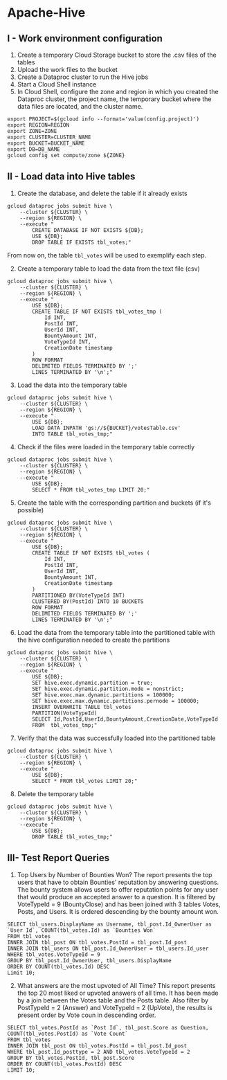 # Apache-Hive

## I - Work environment configuration

1. Create a temporary Cloud Storage bucket to store the .csv files of the tables
2. Upload the work files to the bucket
3. Create a Dataproc cluster to run the Hive jobs
4. Start a Cloud Shell instance
5. In Cloud Shell, configure the zone and region in which you created the Dataproc cluster, the project name, the temporary bucket where the data files are located, and the cluster name.

```shell
export PROJECT=$(gcloud info --format='value(config.project)')
export REGION=REGION
export ZONE=ZONE
export CLUSTER=CLUSTER_NAME
export BUCKET=BUCKET_NAME
export DB=DB_NAME
gcloud config set compute/zone ${ZONE}
```

## II - Load data into Hive tables

1. Create the database, and delete the table if it already exists
```shell
gcloud dataproc jobs submit hive \
	--cluster ${CLUSTER} \
	--region ${REGION} \
	--execute "
		CREATE DATABASE IF NOT EXISTS ${DB};
		USE ${DB};
		DROP TABLE IF EXISTS tbl_votes;"
```
From now on, the table ``tbl_votes`` will be used to exemplify each step.

2. Create a temporary table to load the data from the text file (csv)
```shell
gcloud dataproc jobs submit hive \
	--cluster ${CLUSTER} \
	--region ${REGION} \
	--execute "
		USE ${DB};
    	CREATE TABLE IF NOT EXISTS tbl_votes_tmp (
			Id INT,
			PostId INT,
			UserId INT,
			BountyAmount INT,
			VoteTypeId INT,
			CreationDate timestamp
		)
		ROW FORMAT
		DELIMITED FIELDS TERMINATED BY ';'
		LINES TERMINATED BY '\n';"
```

3. Load the data into the temporary table
```shell
gcloud dataproc jobs submit hive \
	--cluster ${CLUSTER} \
	--region ${REGION} \
	--execute "
		USE ${DB};
    	LOAD DATA INPATH 'gs://${BUCKET}/votesTable.csv'
		INTO TABLE tbl_votes_tmp;"
```

4. Check if the files were loaded in the temporary table correctly
```shell
gcloud dataproc jobs submit hive \
	--cluster ${CLUSTER} \
	--region ${REGION} \
	--execute "
		USE ${DB};
		SELECT * FROM tbl_votes_tmp LIMIT 20;"
```


5. Create the table with the corresponding partition and buckets (if it's possible)
```shell
gcloud dataproc jobs submit hive \
	--cluster ${CLUSTER} \
	--region ${REGION} \
	--execute "
		USE ${DB};
		CREATE TABLE IF NOT EXISTS tbl_votes (
			Id INT,
			PostId INT,
			UserId INT,
			BountyAmount INT,
			CreationDate timestamp
		)
		PARTITIONED BY(VoteTypeId INT)
		CLUSTERED BY(PostId) INTO 10 BUCKETS
		ROW FORMAT
		DELIMITED FIELDS TERMINATED BY ';'
		LINES TERMINATED BY '\n';"
```

6. Load the data from the temporary table into the partitioned table with the hive configuration needed to create the partitions
```shell
gcloud dataproc jobs submit hive \
	--cluster ${CLUSTER} \
	--region ${REGION} \
	--execute "
		USE ${DB};
		SET hive.exec.dynamic.partition = true;
		SET hive.exec.dynamic.partition.mode = nonstrict;
		SET hive.exec.max.dynamic.partitions = 100000;
		SET hive.exec.max.dynamic.partitions.pernode = 100000;
		INSERT OVERWRITE TABLE tbl_votes
		PARTITION(VoteTypeId)
		SELECT Id,PostId,UserId,BountyAmount,CreationDate,VoteTypeId
		FROM  tbl_votes_tmp;"
```

7. Verify that the data was successfully loaded into the partitioned table
```shell
gcloud dataproc jobs submit hive \
	--cluster ${CLUSTER} \
	--region ${REGION} \
	--execute "
		USE ${DB};
		SELECT * FROM tbl_votes LIMIT 20;"
```
8. Delete the temporary table
```shell
gcloud dataproc jobs submit hive \
	--cluster ${CLUSTER} \
	--region ${REGION} \
	--execute "
		USE ${DB};
		DROP TABLE tbl_votes_tmp;"
```

## III- Test Report Queries
1. Top Users by Number of Bounties Won?
The report presents the top users that have to obtain Bounties' reputation by answering questions. The bounty system allows users to offer reputation points for any user that would produce an accepted answer to a question. It is filtered by VoteTypeId = 9 (BountyClose) and has been joined with 3 tables Votes, Posts, and Users. It is ordered descending by the bounty amount won.

```Hiveql
SELECT tbl_users.DisplayName as Username, tbl_post.Id_OwnerUser as `User Id`, COUNT(tbl_votes.Id) as `Bounties Won`
FROM tbl_votes 
INNER JOIN tbl_post ON tbl_votes.PostId = tbl_post.Id_post 
INNER JOIN tbl_users ON tbl_post.Id_OwnerUser = tbl_users.Id_user
WHERE tbl_votes.VoteTypeId = 9 
GROUP BY tbl_post.Id_OwnerUser, tbl_users.DisplayName 
ORDER BY COUNT(tbl_votes.Id) DESC
Limit 10;
```

2. What answers are the most upvoted of All Time?
This report presents the top 20 most liked or upvoted answers of all time. It has been made by a join between the Votes table and the Posts table. Also filter by PostTypeId = 2 (Answer) and VoteTypeId = 2 (UpVote), the results is present order by Vote coun in descending order.

```Hiveql
SELECT tbl_votes.PostId as `Post Id`, tbl_post.Score as Question, COUNT(tbl_votes.PostId) as `Vote Count`
FROM tbl_votes 
INNER JOIN tbl_post ON tbl_votes.PostId = tbl_post.Id_post 
WHERE tbl_post.Id_posttype = 2 AND tbl_votes.VoteTypeId = 2 
GROUP BY tbl_votes.PostId, tbl_post.Score
ORDER BY COUNT(tbl_votes.PostId) DESC
LIMIT 10;
```
